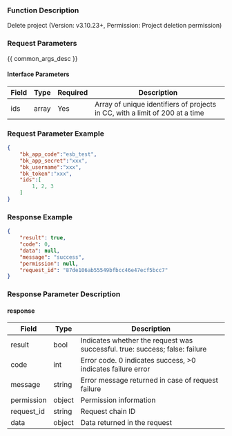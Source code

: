 ### Function Description

Delete project (Version: v3.10.23+, Permission: Project deletion permission)

### Request Parameters

{{ common_args_desc }}

#### Interface Parameters

| Field | Type  | Required | Description                                                  |
| ----- | ----- | -------- | ------------------------------------------------------------ |
| ids   | array | Yes      | Array of unique identifiers of projects in CC, with a limit of 200 at a time |

### Request Parameter Example

```json
{
    "bk_app_code":"esb_test",
    "bk_app_secret":"xxx",
    "bk_username":"xxx",
    "bk_token":"xxx",
    "ids":[
        1, 2, 3
    ]
}
```

### Response Example

```json
{
    "result": true,
    "code": 0,
    "data": null,
    "message": "success",
    "permission": null,
    "request_id": "87de106ab55549bfbcc46e47ecf5bcc7"
}
```

### Response Parameter Description

#### response

| Field       | Type   | Description                                                  |
| ---------- | ------ | ------------------------------------------------------------ |
| result     | bool   | Indicates whether the request was successful. true: success; false: failure |
| code       | int    | Error code. 0 indicates success, >0 indicates failure error  |
| message    | string | Error message returned in case of request failure            |
| permission | object | Permission information                                       |
| request_id | string | Request chain ID                                             |
| data       | object | Data returned in the request                                 |

